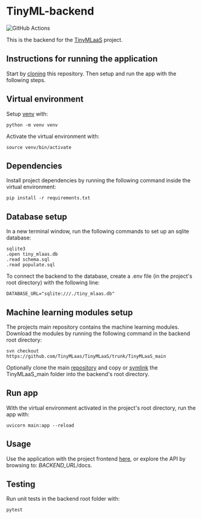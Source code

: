# TinyML-backend
![GitHub Actions](https://github.com/TinyMLaas/TinyML-backend/actions/workflows/backend_tests.yml/badge.svg)

This is the backend for the [TinyMLaaS](https://github.com/TinyMLaas) project.

## Instructions for running the application

Start by [cloning](https://docs.github.com/en/repositories/creating-and-managing-repositories/cloning-a-repository) this repository. Then setup and run the app with the following steps.

## Virtual environment

Setup [venv](https://docs.python.org/3/library/venv.html) with:

```
python -m venv venv
```

Activate the virtual environment with:

```
source venv/bin/activate
```

## Dependencies

Install project dependencies by running the following command inside the virtual environment:

```
pip install -r requirements.txt
```

## Database setup

In a new terminal window, run the following commands to set up an sqlite database:

```
sqlite3
.open tiny_mlaas.db
.read schema.sql
.read populate.sql
```

To connect the backend to the database, create a .env file (in the project's root directory) with the following line:

```
DATABASE_URL="sqlite:///./tiny_mlaas.db"
```

## Machine learning modules setup

The projects main repository contains the machine learning modules. Download the modules by running the following command in the backend root directory:

```
svn checkout https://github.com/TinyMLaas/TinyMLaaS/trunk/TinyMLaaS_main
```
Optionally clone the main [repository](https://github.com/TinyMLaas/TinyMLaaS) and copy or [symlink](https://www.freecodecamp.org/news/linux-ln-how-to-create-a-symbolic-link-in-linux-example-bash-command/) the TinyMLaaS_main folder into the backend's root directory.

## Run app

With the virtual environment activated in the project's root directory, run the app with:

```
uvicorn main:app --reload
```

## Usage

Use the application with the project frontend [here](https://github.com/TinyMLaas/TinyML-frontend), or explore the API by browsing to: *BACKEND_URL*/docs.

## Testing

Run unit tests in the backend root folder with:

```
pytest
```

